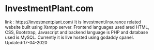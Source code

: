 # InvestmentPlant.com
link : https://investmentplant.com/
It is Investment/Insurance related website built using Xampp server. Frontend languages used ared HTML, CSS, Bootstrap, Javascript and backend language is PHP and database used is MySQL. Currently it is live hosted using godaddy cpanel.
Updated:17-04-2020
